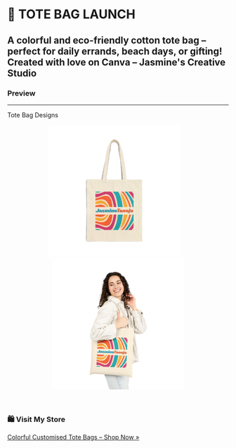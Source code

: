 # 👜 TOTE BAG LAUNCH  
A colorful and eco-friendly cotton tote bag – perfect for daily errands, beach days, or gifting!  
Created with love on Canva – Jasmine's Creative Studio  
---
###  Preview  
---
Tote Bag Designs  <br>
<p align="center">
  <img src="Front.png" width="300" alt="Tote Bag Front" />
&nbsp;&nbsp;&nbsp;
  <img src="Person%203%20Front.png" width="300" alt="Person Holding Tote Bag" />
</p>
<br>

### 🛍️ Visit My Store  
[Colorful Customised Tote Bags – Shop Now »](https://stitch-theory-by-jas.printify.me/product/22114491/colorful-customised-cotton-canvas-tote-bag-eco-friendly-shopper-beach-bag-grocery-tote-gift-everyday-use)
